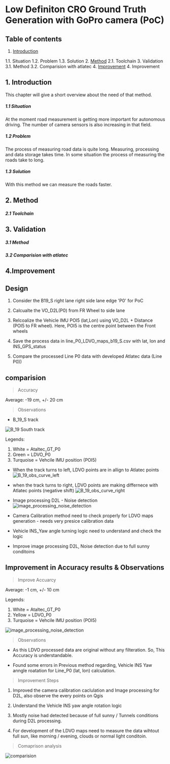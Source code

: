 # Low Definiton CRO Ground Truth Generation with GoPro camera (PoC)

## Table of contents
1. [Introduction](#introduction)

  1.1. Situation
  1.2. Problem
  1.3. Solution
2. [Method](#method)
  2.1. Toolchain
3. Validation
  3.1. Method
  3.2. Comparision with atlatec
4. [Improvement](#4.improvement)
4. Improvement

## 1. Introduction
This chapter will give a short overview about the need of that method.
##### 1.1 Situation
At the moment road measurement is getting more important for autonomous driving.
The number of camera sensors is also increasing in that field.
##### 1.2 Problem
The process of measuring road data is quite long. Measuring, processing and data storage takes time. In some
situation the process of measuring the roads take to long.
##### 1.3 Solution
With this method we can measure the roads faster.   


## 2. Method

##### 2.1 Toolchain

## 3. Validation

##### 3.1 Method

##### 3.2 Comparision with atlatec

## 4.Improvement


## Design

1. Consider the B19_S right lane right side lane edge 'P0' for PoC

1. Calcualte the VO_D2L(P0) from FR Wheel to side lane

1. Relcoalize the Vehicle IMU POI5 (lat,Lon) using VO_D2L + Distance (POI5 to FR wheel). Here, POI5 is the centre point between the Front wheels

1. Save the process data in line_P0_LDVO_maps_b19_S.csv with lat, lon and INS_GPS_status

1. Compare the processed Line P0 data with developed Atlatec data (Line P0))

## comparision

> Accuracy

Average: -19 cm, +/- 20 cm

> Observations

* B_19_S track

![B_19 South track](./images_observation/B19_S.PNG)

Legends:

1. White = Ataltec_GT_P0
1. Green = LDVO_P0
1. Turquoise = Vehcile IMU position (POI5)

* When the track turns to left, LDVO points are in allign to Atlatec points
![B_19_obs_curve_left](./images_observation/curve_left.PNG)

* when the track turns to right, LDVO points are making differnece with Atlatec points (negative shift)
![B_19_obs_curve_right ](./images_observation/curve_right.PNG)

* Image processing D2L - Noise detection
![image_processing_noise_detection](./images_observation/image_processing_noise_detection.PNG)

* Camera Calibration method need to check properly for LDVO maps generation - needs very presice calibration data

* Vehicle INS_Yaw angle turning logic need to understand and check the logic

* Improve image processing D2L, Noise detection due to full sunny conditoins

## Improvement in Accuracy results & Observations

> Improve Accuarcy

Average: -1 cm, +/- 10 cm

Legends:

1. White = Ataltec_GT_P0
1. Yellow = LDVO_P0
1. Turquoise = Vehcile IMU position (POI5)

![image_processing_noise_detection](./images_observation/accuracy_improve.PNG)

> Observations

* As this LDVO processed data are original without any filteration. So, This Accuracy is understandable.

* Found some errors in Previous method regarding, Vehicle INS Yaw anngle roatation for Line_P0 (lat, lon) calculation.

> Improvement Steps

1. Improved the camera calibration caclulation and Image processing for D2L, also observe the every points on Qgis

1. Understand the Vehicle INS yaw angle rotation logic

1. Mostly noise had detected because of full sunny / Tunnels conditions during D2L processing.

1. For development of the LDVO maps need to measure the data wihtout full sun, like morning / evening, clouds or normal light conditoin.

> Comaprison analysis

![comparision](./images_observation/LD_Ground_Truth_GoPro_onBoard_atlatec_Maps.png)
